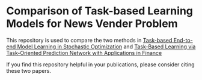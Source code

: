 # Comparison of Task-based Learning Models for News Vender Problem

This repository is used to compare the two methods in
[Task-based End-to-end Model Learning in Stochastic Optimization](https://arxiv.org/abs/1703.04529) 
and 
[Task-Based Learning via Task-Oriented Prediction Network with Applications in Finance](https://arxiv.org/abs/1910.09357) 

If you find this repository helpful in your publications,
please consider citing these two papers.

